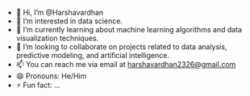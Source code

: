 - 👋 Hi, I’m @Harshavardhan
- 👀 I’m interested in data science.
- 🌱 I’m currently learning about machine learning algorithms and data visualization techniques.
- 💞️ I’m looking to collaborate on projects related to data analysis, predictive modeling, and artificial intelligence.
- 📫 You can reach me  via email at harshavardhan2326@gmail.com 
- 😄 Pronouns: He/Him
- ⚡ Fun fact: ...

<!---
Harshavardhan230302/Harshavardhan230302 is a ✨ special ✨ repository because its `README.md` (this file) appears on your GitHub profile.
You can click the Preview link to take a look at your changes.
--->
